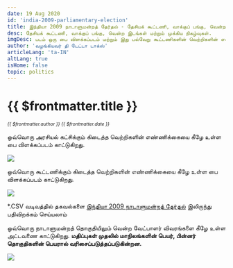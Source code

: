 ```yaml
---
date: 19 Aug 2020
id: 'india-2009-parliamentary-election'
title: இந்தியா 2009 நாடாளுமன்றத் தேர்தல் - தேசியக் கூட்டணி, வாக்குப் பங்கு, வென்ற இடங்கள் மற்றும் முக்கிய நிகழ்வுகள்.
desc: தேசியக் கூட்டணி, வாக்குப் பங்கு, வென்ற இடங்கள் மற்றும் முக்கிய நிகழ்வுகள்.
imgDesc: படம் ஒரு பை விளக்கப்படம் மற்றும் இது பல்வேறு கூட்டணிகளின் வெற்றிகளின் எண்ணிக்கையைக் காட்டுகிறது.
author: 'வழங்கியவர் தி டேட்டா டாக்ஸ்'
articleLang: 'ta-IN'
altLang: true
isHome: false
topic: politics
---
```


<altLang />

# {{ $frontmatter.title }}
<i style="font-size: 0.75em;"> {{ $frontmatter.author }} {{ $frontmatter.date }} </i>

ஒவ்வொரு அரசியல் கட்சிக்கும் கிடைத்த வெற்றிகளின் எண்ணிக்கையை கீழே உள்ள பை விளக்கப்படம் காட்டுகிறது.  

![](/img/politics/india-2009-parliamentary-election/india-2009-election-1.png)

ஒவ்வொரு கூட்டணிக்கும் கிடைத்த வெற்றிகளின் எண்ணிக்கையை கீழே உள்ள பை விளக்கப்படம் காட்டுகிறது.  

![](/img/politics/india-2009-parliamentary-election/india-2009-election-2.png)

\*.CSV வடிவத்தில் தகவல்களை [இந்தியா 2009 நாடாளுமன்றத் தேர்தல்](http://thedatatalks.in/datas/politics/india-2009-parliamentary-election.csv) இலிருந்து பதிவிறக்கம் செய்யலாம்

ஒவ்வொரு நாடாளுமன்றத் தொகுதியிலும் வென்ற வேட்பாளர் விவரங்களை கீழே உள்ள அட்டவணை காட்டுகிறது.
**மதிப்புகள் முதலில் மாநிலங்களின் பெயர், பின்னர் தொகுதிகளின் பெயரால் வரிசைப்படுத்தப்படுகின்றன.**

![](/img/politics/india-2009-parliamentary-election/india-2009-election-3.png)


<style>

</style>
